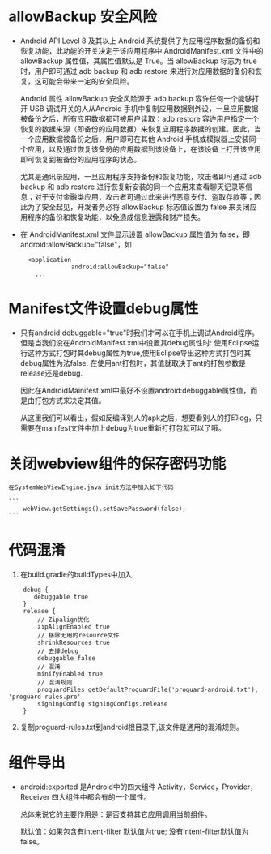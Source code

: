 

# allowBackup 安全风险

- Android API Level 8 及其以上 Android 系统提供了为应用程序数据的备份和恢复功能，此功能的开关决定于该应用程序中 AndroidManifest.xml 文件中的 allowBackup 属性值，其属性值默认是 True。当 allowBackup 标志为 true 时，用户即可通过 adb backup 和 adb restore 来进行对应用数据的备份和恢复，这可能会带来一定的安全风险。

  Android 属性 allowBackup 安全风险源于 adb backup 容许任何一个能够打开 USB 调试开关的人从Android 手机中复制应用数据到外设，一旦应用数据被备份之后，所有应用数据都可被用户读取；adb restore 容许用户指定一个恢复的数据来源（即备份的应用数据）来恢复应用程序数据的创建。因此，当一个应用数据被备份之后，用户即可在其他 Android 手机或模拟器上安装同一个应用，以及通过恢复该备份的应用数据到该设备上，在该设备上打开该应用即可恢复到被备份的应用程序的状态。

  尤其是通讯录应用，一旦应用程序支持备份和恢复功能，攻击者即可通过 adb backup 和 adb restore 进行恢复新安装的同一个应用来查看聊天记录等信息；对于支付金融类应用，攻击者可通过此来进行恶意支付、盗取存款等；因此为了安全起见，开发者务必将 allowBackup 标志值设置为 false 来关闭应用程序的备份和恢复功能，以免造成信息泄露和财产损失。

- 在 AndroidManifest.xml 文件显示设置 allowBackup 属性值为 false，即 android:allowBackup="false"，如

  ```
    <application
                android:allowBackup="false"
      ...
  ```

# Manifest文件设置debug属性

- 只有android:debuggable="true"时我们才可以在手机上调试Android程序。
  但是当我们没在AndroidManifest.xml中设置其debug属性时:
  使用Eclipse运行这种方式打包时其debug属性为true,使用Eclipse导出这种方式打包时其debug属性为法false.
  在使用ant打包时，其值就取决于ant的打包参数是release还是debug.

  因此在AndroidMainifest.xml中最好不设置android:debuggable属性值，而是由打包方式来决定其值。

  从这里我们可以看出，假如反编译别人的apk之后，想要看别人的打印log，只需要在manifest文件中加上debug为true重新打打包就可以了哦。

# 关闭webview组件的保存密码功能

    在SystemWebViewEngine.java init方法中加入如下代码

    ```
        webView.getSettings().setSavePassword(false);
    ```

# 代码混淆

1. 在build.gradle的buildTypes中加入

```
    debug {
       debuggable true
    }
    release {
        // Zipalign优化
        zipAlignEnabled true
        // 移除无用的resource文件
        shrinkResources true
        // 去掉debug
        debuggable false
        // 混淆
        minifyEnabled true
        // 混淆规则
        proguardFiles getDefaultProguardFile('proguard-android.txt'), 'proguard-rules.pro'
        signingConfig signingConfigs.release
    }
```

2. 复制proguard-rules.txt到android根目录下,该文件是通用的混淆规则。

# 组件导出

- android:exported 是Android中的四大组件 Activity，Service，Provider，Receiver 四大组件中都会有的一个属性。

  总体来说它的主要作用是：是否支持其它应用调用当前组件。

  默认值：如果包含有intent-filter 默认值为true; 没有intent-filter默认值为false。
